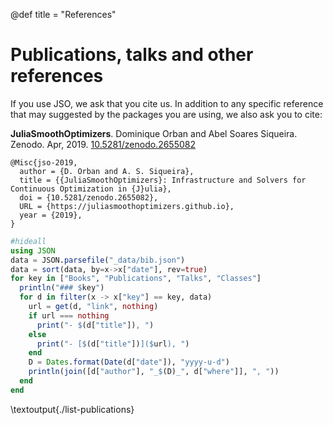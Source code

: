 @def title = "References"

# Publications, talks and other references

If you use JSO, we ask that you cite us. In addition to any specific reference that may suggested by the packages you are using, we also ask you to cite:

**JuliaSmoothOptimizers**. Dominique Orban and Abel Soares Siqueira. Zenodo. Apr, 2019. [10.5281/zenodo.2655082](https://doi.org/10.5281/zenodo.2655082)
```plaintext
@Misc{jso-2019,
  author = {D. Orban and A. S. Siqueira},
  title = {{JuliaSmoothOptimizers}: Infrastructure and Solvers for Continuous Optimization in {J}ulia},
  doi = {10.5281/zenodo.2655082},
  URL = {https://juliasmoothoptimizers.github.io},
  year = {2019},
}
```

```julia:./list-publications.jl
#hideall
using JSON
data = JSON.parsefile("_data/bib.json")
data = sort(data, by=x->x["date"], rev=true)
for key in ["Books", "Publications", "Talks", "Classes"]
  println("### $key")
  for d in filter(x -> x["key"] == key, data)
    url = get(d, "link", nothing)
    if url === nothing
      print("- $(d["title"]), ")
    else
      print("- [$(d["title"])]($url), ")
    end
    D = Dates.format(Date(d["date"]), "yyyy-u-d")
    println(join([d["author"], "_$(D)_", d["where"]], ", "))
  end
end
```
\textoutput{./list-publications}
